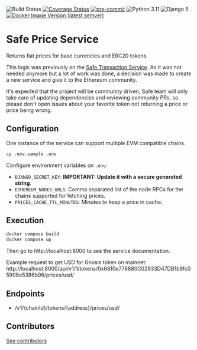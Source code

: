 ![Build Status](https://github.com/safe-global/safe-price-service/workflows/Python%20CI/badge.svg?branch=main)
[![Coverage Status](https://coveralls.io/repos/github/safe-global/safe-price-service/badge.svg?branch=main)](https://coveralls.io/github/safe-global/safe-price-service?branch=main)
[![pre-commit](https://img.shields.io/badge/pre--commit-enabled-brightgreen?logo=pre-commit&logoColor=white)](https://github.com/pre-commit/pre-commit)
![Python 3.11](https://img.shields.io/badge/Python-3.11-blue.svg)
![Django 5](https://img.shields.io/badge/Django-5-blue.svg)
[![Docker Image Version (latest semver)](https://img.shields.io/docker/v/safeglobal/safe-price-service?label=Docker&sort=semver)](https://hub.docker.com/r/safeglobal/safe-price-service)

# Safe Price Service

Returns fiat prices for base currencies and ERC20 tokens.

This logic was previously on the [Safe Transaction Service](https://github.com/safe-global/safe-transaction-service). As it was not needed anymore but a lot of work was done,
a decision was made to create a new service and give it to the Ethereum community.

It's expected that the project will be community driven, Safe team will only take care of updating dependencies and reviewing community PRs, so please don't open issues
about your favorite token not returning a price or price being wrong.

## Configuration

One instance of the service can support multiple EVM compatible chains.

```bash
cp .env.sample .env
```

Configure environment variables on `.env`:

- `DJANGO_SECRET_KEY`: **IMPORTANT: Update it with a secure generated string**.
- `ETHEREUM_NODES_URLS`: Comma separated list of the node RPCs for the chains supported for fetching prices.
- `PRICES_CACHE_TTL_MINUTES`: Minutes to keep a price in cache.

## Execution

```bash
docker compose build
docker compose up
```

Then go to http://localhost:8000 to see the service documentation.

Example request to get USD for Gnosis token on mainnet:
http://localhost:8000/api/v1/1/tokens/0x6810e776880C02933D47DB1b9fc05908e5386b96/prices/usd/

## Endpoints

- /v1/{chainId}/tokens/{address}/prices/usd/

## Contributors

[See contributors](https://github.com/safe-global/safe-price-service/graphs/contributors)
